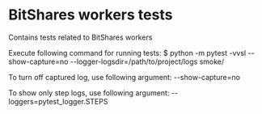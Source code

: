 BitShares workers tests
==============

Contains tests related to BitShares workers


Execute following command for running tests:
$ python -m pytest -vvsl --show-capture=no --logger-logsdir=/path/to/project/logs smoke/

To turn off captured log, use following argument:
--show-capture=no

To show only step logs, use following argument:
--loggers=pytest_logger.STEPS